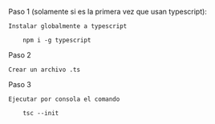 Paso 1 (solamente si es la primera vez que usan typescript):

    Instalar globalmente a typescript 

        npm i -g typescript 

Paso 2

    Crear un archivo .ts

Paso 3

    Ejecutar por consola el comando

        tsc --init
